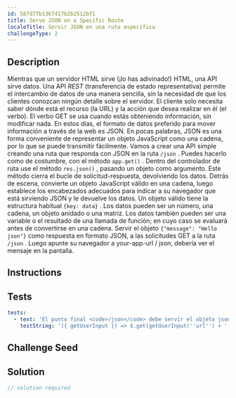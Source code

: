 ```yaml
---
id: 587d7fb1367417b2b2512bf1
title: Serve JSON on a Specific Route
localeTitle: Servir JSON en una ruta específica
challengeType: 2
---
```


## Description
<section id='description'>
Mientras que un servidor HTML sirve (¡lo has adivinado!) HTML, una API sirve datos. Una API <dfn>REST</dfn> (transferencia de estado representativa) permite el intercambio de datos de una manera sencilla, sin la necesidad de que los clientes conozcan ningún detalle sobre el servidor. El cliente solo necesita saber dónde está el recurso (la URL) y la acción que desea realizar en él (el verbo). El verbo GET se usa cuando estás obteniendo información, sin modificar nada. En estos días, el formato de datos preferido para mover información a través de la web es JSON. En pocas palabras, JSON es una forma conveniente de representar un objeto JavaScript como una cadena, por lo que se puede transmitir fácilmente.
Vamos a crear una API simple creando una ruta que responda con JSON en la ruta <code>/json</code> . Puedes hacerlo como de costumbre, con el método <code>app.get()</code> . Dentro del controlador de ruta use el método <code>res.json()</code> , pasando un objeto como argumento. Este método cierra el bucle de solicitud-respuesta, devolviendo los datos. Detrás de escena, convierte un objeto JavaScript válido en una cadena, luego establece los encabezados adecuados para indicar a su navegador que está sirviendo JSON y le devuelve los datos. Un objeto válido tiene la estructura habitual <code>{key: data}</code> . Los datos pueden ser un número, una cadena, un objeto anidado o una matriz. Los datos también pueden ser una variable o el resultado de una llamada de función; en cuyo caso se evaluará antes de convertirse en una cadena.
Servir el objeto <code>{"message": "Hello json"}</code> como respuesta en formato JSON, a las solicitudes GET a la ruta <code>/json</code> . Luego apunte su navegador a your-app-url / json, debería ver el mensaje en la pantalla.
</section>

## Instructions
<section id='instructions'>

</section>

## Tests
<section id='tests'>

```yml
tests:
  - text: 'El punto final <code>/json</code> debe servir el objeto json <code>{"message": "Hello json"}</code> '
    testString: '({ getUserInput }) => $.get(getUserInput(''url'') + ''/json'').then(data => { assert.equal(data.message, ''Hello json'', ''The \''/json\'' endpoint does not serve the right data''); }, xhr => { throw new Error(xhr.responseText); })'

```

</section>

## Challenge Seed
<section id='challengeSeed'>

</section>

## Solution
<section id='solution'>

```js
// solution required
```
</section>
